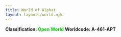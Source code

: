 ```yaml
---
title: World of Alphat
layout: layouts/world.njk
---
```


**Classification: <span style="color:#0c0;">Open World</span>**
**Worldcode: A-461-APT**